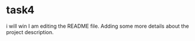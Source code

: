 # task4
i will win
I am editing the README file. Adding some more details about the project description.
